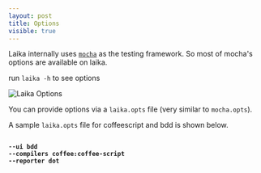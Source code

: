 ```yaml
---
layout: post
title: Options
visible: true
---
```


Laika internally uses [`mocha`](http://visionmedia.github.io/mocha/) as the testing framework. So most of mocha's options are available on laika.

run `laika -h` to see options

![Laika Options](http://i.imgur.com/oRWVmEB.png)

You can provide options via a `laika.opts` file (very similar to `mocha.opts`). 

A sample `laika.opts` file for coffeescript and bdd is shown below.

<pre><code style='font-weight: bold'>
--ui bdd
--compilers coffee:coffee-script
--reporter dot

</code></pre>
